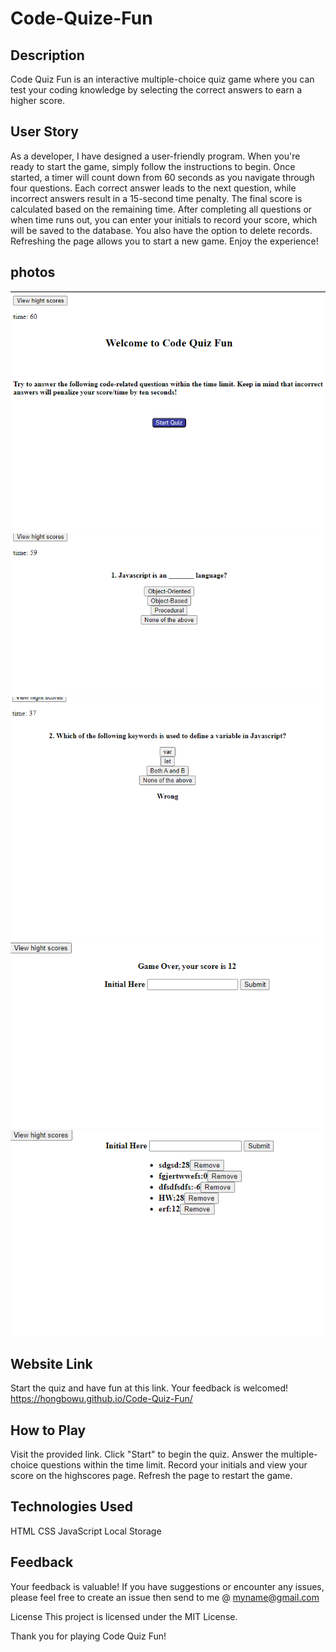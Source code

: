 # Code-Quize-Fun

## Description

Code Quiz Fun is an interactive multiple-choice quiz game where you can test your coding knowledge by selecting the correct answers to earn a higher score.

## User Story

As a developer, I have designed a user-friendly program. When you're ready to start the game, simply follow the instructions to begin. Once started, a timer will count down from 60 seconds as you navigate through four questions. Each correct answer leads to the next question, while incorrect answers result in a 15-second time penalty. The final score is calculated based on the remaining time. After completing all questions or when time runs out, you can enter your initials to record your score, which will be saved to the database. You also have the option to delete records. Refreshing the page allows you to start a new game. Enjoy the experience!

## photos

![Alt text](<2023-11-30 153603.png>)
![Alt text](<2023-11-30 153609.png>)
![Alt text](<2023-11-30 153617.png>)
![Alt text](<2023-11-30 153627.png>)
![Alt text](<2023-11-30 153639.png>)

## Website Link

Start the quiz and have fun at this link. Your feedback is welcomed!
https://hongbowu.github.io/Code-Quiz-Fun/

## How to Play

Visit the provided link.
Click "Start" to begin the quiz.
Answer the multiple-choice questions within the time limit.
Record your initials and view your score on the highscores page.
Refresh the page to restart the game.

## Technologies Used

HTML
CSS
JavaScript
Local Storage

## Feedback

Your feedback is valuable! If you have suggestions or encounter any issues, please feel free to create an issue then send to me @ myname@gmail.com

License
This project is licensed under the MIT License.

Thank you for playing Code Quiz Fun!
